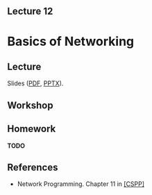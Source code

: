 Lecture 12
---

# Basics of Networking

## Lecture

Slides ([PDF](OS_Lecture_12.pdf), [PPTX](OS_Lecture_12.pptx)).

<!---
Outline:
-->

## Workshop

<!---
* [Part 1](workshop1.md).
* [Part 2](workshop2.md).
-->

## Homework

__TODO__

## References

* Network Programming. Chapter 11 in [[CSPP]](../../books.md)
 
